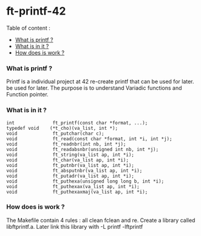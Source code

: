 # ft-printf-42

Table of content :
* [What is printf ?](#what-is-printf-)
* [What is in it ?](#what-is-in-it-)
* [How does is work ?](#how-does-is-work-)

### What is printf ?
 Printf is a individual project at 42 re-create printf that can be used for later.
 be used for later. The purpose is to understand Variadic functions and Function pointer.
 
### What is in it ?
```
int				 ft_printf(const char *format, ...);
typedef void	(*t_cho)(va_list, int *);
void			 ft_putchar(char c);
void			 ft_read(const char *format, int *i, int *j);
void			 ft_readnbr(int nb, int *j);
void			 ft_readabsnbr(unsigned int nb, int *j);
void			 ft_string(va_list ap, int *i);
void			 ft_char(va_list ap, int *i);
void			 ft_putnbr(va_list ap, int *i);
void			 ft_absputnbr(va_list ap, int *i);
void			 ft_putadr(va_list ap, int *i);
void			 ft_puthexa(unsigned long long b, int *i);
void			 ft_puthexax(va_list ap, int *i);
void			 ft_puthexaxmaj(va_list ap, int *i);
```

### How does is work ?
The Makefile contain 4 rules : all clean fclean and re.
Create a library called libftprintf.a. Later link this library with -L printf -lftprintf
